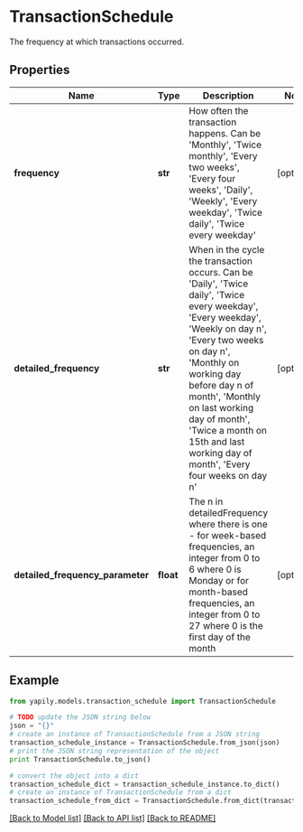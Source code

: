 # TransactionSchedule

The frequency at which transactions occurred.

## Properties
Name | Type | Description | Notes
------------ | ------------- | ------------- | -------------
**frequency** | **str** | How often the transaction happens.  Can be &#39;Monthly&#39;, &#39;Twice monthly&#39;, &#39;Every two weeks&#39;, &#39;Every four weeks&#39;, &#39;Daily&#39;, &#39;Weekly&#39;, &#39;Every weekday&#39;, &#39;Twice daily&#39;, &#39;Twice every weekday&#39; | [optional] 
**detailed_frequency** | **str** | When in the cycle the transaction occurs.  Can be &#39;Daily&#39;, &#39;Twice daily&#39;, &#39;Twice every weekday&#39;, &#39;Every weekday&#39;, &#39;Weekly on day n&#39;, &#39;Every two weeks on day n&#39;, &#39;Monthly on working day before day n of month&#39;, &#39;Monthly on last working day of month&#39;, &#39;Twice a month on 15th and last working day of month&#39;, &#39;Every four weeks on day n&#39; | [optional] 
**detailed_frequency_parameter** | **float** | The n in detailedFrequency where there is one - for week-based frequencies, an integer from 0 to 6 where 0 is Monday or for month-based frequencies, an integer from 0 to 27 where 0 is the first day of the month | [optional] 

## Example

```python
from yapily.models.transaction_schedule import TransactionSchedule

# TODO update the JSON string below
json = "{}"
# create an instance of TransactionSchedule from a JSON string
transaction_schedule_instance = TransactionSchedule.from_json(json)
# print the JSON string representation of the object
print TransactionSchedule.to_json()

# convert the object into a dict
transaction_schedule_dict = transaction_schedule_instance.to_dict()
# create an instance of TransactionSchedule from a dict
transaction_schedule_from_dict = TransactionSchedule.from_dict(transaction_schedule_dict)
```
[[Back to Model list]](../README.md#documentation-for-models) [[Back to API list]](../README.md#documentation-for-api-endpoints) [[Back to README]](../README.md)


